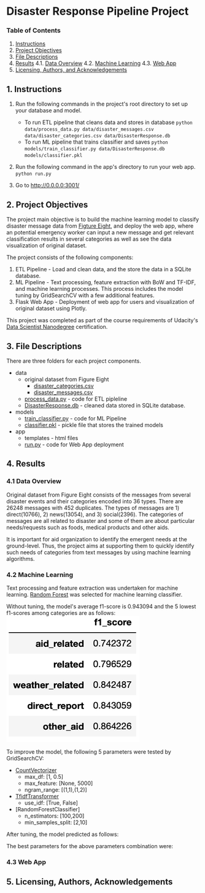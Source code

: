 # Disaster Response Pipeline Project
### Table of Contents
1. [Instructions](#installation)
2. [Project Objectives](#objectives)
3. [File Descriptions](#files)
4. [Results](#results)
 4.1. [Data Overview](#data)
 4.2. [Machine Learning](#ml)
 4.3. [Web App](#app)
5. [Licensing, Authors, and Acknowledgements](#licensing)

## 1. Instructions <a name='installation'></a>
1. Run the following commands in the project's root directory to set up your database and model.

    - To run ETL pipeline that cleans data and stores in database
        `python data/process_data.py data/disaster_messages.csv data/disaster_categories.csv data/DisasterResponse.db`
    - To run ML pipeline that trains classifier and saves
        `python models/train_classifier.py data/DisasterResponse.db models/classifier.pkl`

2. Run the following command in the app's directory to run your web app.
    `python run.py`

3. Go to http://0.0.0.0:3001/

## 2. Project Objectives <a name='objectives'></a>
The project main objective is to build the machine learning model to classify disaster message data from [Figture Eight](https://appen.com), and deploy the web app, where an potential emergency worker can input a new message and get relevant classification results in several categories as well as see the data visualization of original dataset.

The project consists of the following components:
1. ETL Pipeline - Load and clean data, and the store the data in a SQLite database.
2. ML Pipeline - Text processing, feature extraction with BoW and TF-IDF, and machine learning processes. This process includes the model tuning by GridSearchCV with a few additional features.
3. Flask Web App - Deployment of web app for users and visualization of original dataset using Plotly.

This project was completed as part of the course requirements of Udacity's [Data Scientist Nanodegree](https://www.udacity.com/course/data-scientist-nanodegree--nd025) certification.

## 3. File Descriptions <a name="files"></a>
There are three folders for each project components.
- data
  - original dataset from Figure Eight
    - [disaster_categories.csv](data/disaster_categories.csv)
    - [disaster_messages.csv](data/disaster_messages.csv)
  - [process_data.py](data/process_data.py) - code for ETL pipleline
  - [DisasterResponse.db](data/DisasterResponse.db) - cleaned data stored in SQLite database.
- models
  - [train_classifier.py](models/train_classifier.py) - code for ML Pipeline
  - [classifier.pkl](models/classifier.pkl) - pickle file that stores the trained models
- app
  - templates - html files
  - [run.py](app/run.py) - code for Web App deployment

## 4. Results <a name="results"></a>
### 4.1 Data Overview <a name="data"></a>
Original dataset from Figure Eight consists of the messages from several disaster events and their categories encoded into 36 types. There are 26248 messages with 452 duplicates. The types of messages are 1) direct(10766), 2) news(13054), and 3) social(2396). The categories of messages are all related to disaster and some of them are about particular needs/requests such as foods, medical products and other aids.

It is important for aid organization to identify the emergent needs at the ground-level. Thus, the project aims at supporting them to quickly identify such needs of categories from text messages by using machine learning algorithms.

### 4.2 Machine Learning <a name="ml"></a>
Text processing and feature extraction was undertaken for machine learning. [Random Forest](https://scikit-learn.org/stable/modules/generated/sklearn.ensemble.RandomForestClassifier.html) was selected for machine learning classifier.

Without tuning, the model's average f1-score is 0.943094 and the 5 lowest f1-scores among categories are as follows:
![this is an image](/images/f1_ml1.png)

To improve the model, the following 5 parameters were tested by GridSearchCV:
- [CountVectorizer](https://scikit-learn.org/stable/modules/generated/sklearn.feature_extraction.text.CountVectorizer.html)
  - max_df: [1, 0.5]
  - max_feature: [None, 5000]
  - ngram_range: [(1,1),(1,2)]
- [TfidfTransformer](https://scikit-learn.org/stable/modules/generated/sklearn.feature_extraction.text.TfidfTransformer.html?highlight=tfidftransformer#sklearn.feature_extraction.text.TfidfTransformer)
  - use_idf: [True, False]
- [RandomForestClassifier]
  - n_estimators: [100,200]
  - min_samples_split: [2,10]

After tuning, the model predicted as follows:

The best parameters for the above parameters combination were:



### 4.3 Web App <a name="app"></a>

## 5. Licensing, Authors, Acknowledgements<a name="licensing"></a>
